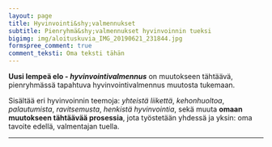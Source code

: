 ```yaml
---
layout: page
title: Hyvinvointi&shy;valmennukset
subtitle: Pienryhmä&shy;valmennukset hyvinvoinnin tueksi
bigimg: img/aloituskuvia_IMG_20190621_231844.jpg
formspree_comment: true
comment_teksti: Oma teksti tähän
---
```

**Uusi lempeä elo - _hyvinvointi&shy;valmennus_** on muutokseen tähtäävä, pienryhmässä tapahtuva hyvinvointivalmennus muutosta tukemaan. 

Sisältää eri hyvinvoinnin teemoja: _yhteistä liikettä_, _kehonhuoltoa_, _palautumista_, _ravitsemusta_, _henkistä hyvinvointia_, sekä muuta **omaan muutokseen tähtäävää prosessia**, jota työstetään yhdessä ja yksin: oma tavoite edellä, valmentajan tuella.

***